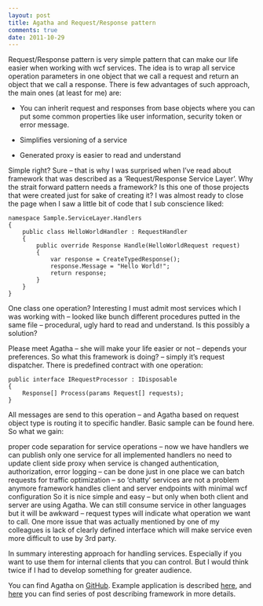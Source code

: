 ```yaml
--- 
layout: post
title: Agatha and Request/Response pattern
comments: true
date: 2011-10-29
---
```


Request/Response pattern is very simple pattern that can make our life easier when working with wcf services. The idea is to wrap all service operation parameters in one object that we call a request and return an object that we call a response. There is few advantages of such approach, the main ones (at least for me) are:

- You can inherit request and responses from base objects where you can put some common properties like user information, security token or error message.

- Simplifies versioning of a service

- Generated proxy is easier to read and understand

Simple right? Sure – that is why I was surprised when I’ve read about framework that was described as a ‘Request/Response Service Layer’. Why the strait forward pattern needs a framework? Is this one of those projects that were created just for sake of creating it? I was almost ready to close the page when I saw a little bit of code that I sub conscience liked:

<pre><code class="cs">namespace Sample.ServiceLayer.Handlers
{
    public class HelloWorldHandler : RequestHandler<HelloWorldRequest, HelloWorldResponse>
    {
        public override Response Handle(HelloWorldRequest request)
        {
            var response = CreateTypedResponse();
            response.Message = "Hello World!";
            return response;
        }
    }
}</code></pre>

One class one operation? Interesting I must admit most services which I was working with – looked like bunch different procedures putted in the same file – procedural, ugly hard to read and understand. Is this possibly a solution?

Please meet Agatha – she will make your life easier or not – depends your preferences. So what this framework is doing? – simply it’s request dispatcher. There is predefined contract with one operation:

<pre><code class="cs">public interface IRequestProcessor : IDisposable
{
    Response[] Process(params Request[] requests);
}</code></pre>

All messages are send to this operation – and Agatha based on request object type is routing it to specific handler. Basic sample can be found here. So what we gain:

proper code separation for service operations – now we have handlers
we can publish only one service for all implemented handlers
no need to update client side proxy when service is changed
authentication, authorization, error logging – can be done just in one place
we can batch requests for traffic optimization – so ‘chatty’ services are not a problem anymore
framework handles client and server endpoints with minimal wcf configuration
So it is nice simple and easy – but only when both client and server are using Agatha. We can still consume service in other languages but it will be awkward – request types will indicate what operation we want to call. One more issue that was actually mentioned by one of my colleagues is lack of clearly defined interface which will make service even more difficult to use by 3rd party.

In summary interesting approach for handling services. Especially if you want to use them for internal clients that you can control. But I would think twice if I had to develop something for greater audience.

You can find Agatha on [GitHub](https://github.com/davybrion/Agatha). Example application is described [here](http://davybrion.com/blog/2009/11/hello-world-with-agatha/), and [here](http://davybrion.com/blog/2009/11/requestresponse-service-layer-series/) you can find series of post describing framework in more details.